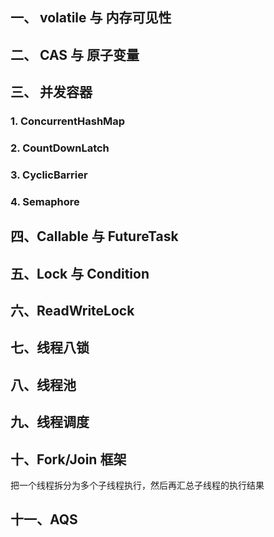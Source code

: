 ## 一、 volatile 与 内存可见性



## 二、 CAS 与 原子变量



## 三、 并发容器

### 1. ConcurrentHashMap

### 2. CountDownLatch

### 3. CyclicBarrier

### 4. Semaphore



## 四、Callable 与 FutureTask



## 五、Lock 与 Condition



## 六、ReadWriteLock



## 七、线程八锁



## 八、线程池



## 九、线程调度



## 十、Fork/Join 框架

把一个线程拆分为多个子线程执行，然后再汇总子线程的执行结果



## 十一、AQS